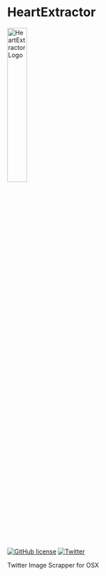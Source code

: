 # HeartExtractor

<img src="//cdn.rawgit.com/niceb5y/HeartExtractor/master/HeartExtractor.svg" alt="HeartExtractor Logo" style="min-width:150px; width:30%;">

[![GitHub license](https://img.shields.io/badge/license-MIT-blue.svg)](https://raw.githubusercontent.com/niceb5y/HeartExtractor/master/LICENSE) [![Twitter](https://img.shields.io/twitter/url/https/github.com/niceb5y/HeartExtractor.svg?style=social)](https://twitter.com/intent/tweet?text=Heart%20Extractor%20-%20macOS%EB%A5%BC%20%EC%9C%84%ED%95%9C%20%ED%8A%B8%EC%9C%84%ED%84%B0%20%EC%9D%B4%EB%AF%B8%EC%A7%80%20%EC%A0%80%EC%9E%A5%20%EC%95%A0%ED%94%8C%EB%A6%AC%EC%BC%80%EC%9D%B4%EC%85%98&url=https%3A%2F%2Fblog.niceb5y.net%2Fheart-extractor)

Twitter Image Scrapper for OSX
